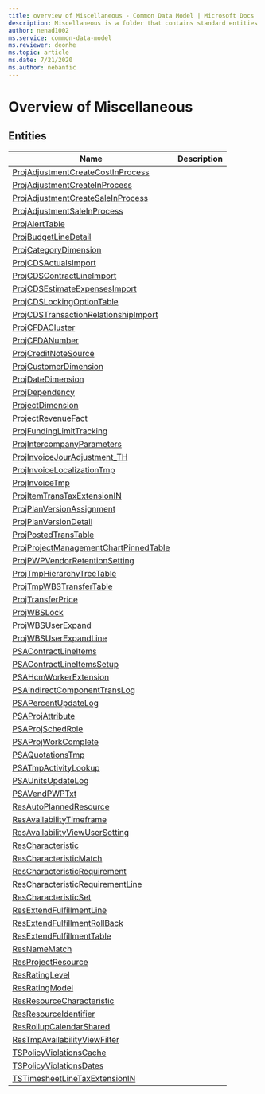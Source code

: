 ```yaml
---
title: overview of Miscellaneous - Common Data Model | Microsoft Docs
description: Miscellaneous is a folder that contains standard entities related to the Common Data Model.
author: nenad1002
ms.service: common-data-model
ms.reviewer: deonhe
ms.topic: article
ms.date: 7/21/2020
ms.author: nebanfic
---
```


# Overview of Miscellaneous


## Entities

|Name|Description|
|---|---|
|[ProjAdjustmentCreateCostInProcess](ProjAdjustmentCreateCostInProcess.md)||
|[ProjAdjustmentCreateInProcess](ProjAdjustmentCreateInProcess.md)||
|[ProjAdjustmentCreateSaleInProcess](ProjAdjustmentCreateSaleInProcess.md)||
|[ProjAdjustmentSaleInProcess](ProjAdjustmentSaleInProcess.md)||
|[ProjAlertTable](ProjAlertTable.md)||
|[ProjBudgetLineDetail](ProjBudgetLineDetail.md)||
|[ProjCategoryDimension](ProjCategoryDimension.md)||
|[ProjCDSActualsImport](ProjCDSActualsImport.md)||
|[ProjCDSContractLineImport](ProjCDSContractLineImport.md)||
|[ProjCDSEstimateExpensesImport](ProjCDSEstimateExpensesImport.md)||
|[ProjCDSLockingOptionTable](ProjCDSLockingOptionTable.md)||
|[ProjCDSTransactionRelationshipImport](ProjCDSTransactionRelationshipImport.md)||
|[ProjCFDACluster](ProjCFDACluster.md)||
|[ProjCFDANumber](ProjCFDANumber.md)||
|[ProjCreditNoteSource](ProjCreditNoteSource.md)||
|[ProjCustomerDimension](ProjCustomerDimension.md)||
|[ProjDateDimension](ProjDateDimension.md)||
|[ProjDependency](ProjDependency.md)||
|[ProjectDimension](ProjectDimension.md)||
|[ProjectRevenueFact](ProjectRevenueFact.md)||
|[ProjFundingLimitTracking](ProjFundingLimitTracking.md)||
|[ProjIntercompanyParameters](ProjIntercompanyParameters.md)||
|[ProjInvoiceJourAdjustment_TH](ProjInvoiceJourAdjustment_TH.md)||
|[ProjInvoiceLocalizationTmp](ProjInvoiceLocalizationTmp.md)||
|[ProjInvoiceTmp](ProjInvoiceTmp.md)||
|[ProjItemTransTaxExtensionIN](ProjItemTransTaxExtensionIN.md)||
|[ProjPlanVersionAssignment](ProjPlanVersionAssignment.md)||
|[ProjPlanVersionDetail](ProjPlanVersionDetail.md)||
|[ProjPostedTransTable](ProjPostedTransTable.md)||
|[ProjProjectManagementChartPinnedTable](ProjProjectManagementChartPinnedTable.md)||
|[ProjPWPVendorRetentionSetting](ProjPWPVendorRetentionSetting.md)||
|[ProjTmpHierarchyTreeTable](ProjTmpHierarchyTreeTable.md)||
|[ProjTmpWBSTransferTable](ProjTmpWBSTransferTable.md)||
|[ProjTransferPrice](ProjTransferPrice.md)||
|[ProjWBSLock](ProjWBSLock.md)||
|[ProjWBSUserExpand](ProjWBSUserExpand.md)||
|[ProjWBSUserExpandLine](ProjWBSUserExpandLine.md)||
|[PSAContractLineItems](PSAContractLineItems.md)||
|[PSAContractLineItemsSetup](PSAContractLineItemsSetup.md)||
|[PSAHcmWorkerExtension](PSAHcmWorkerExtension.md)||
|[PSAIndirectComponentTransLog](PSAIndirectComponentTransLog.md)||
|[PSAPercentUpdateLog](PSAPercentUpdateLog.md)||
|[PSAProjAttribute](PSAProjAttribute.md)||
|[PSAProjSchedRole](PSAProjSchedRole.md)||
|[PSAProjWorkComplete](PSAProjWorkComplete.md)||
|[PSAQuotationsTmp](PSAQuotationsTmp.md)||
|[PSATmpActivityLookup](PSATmpActivityLookup.md)||
|[PSAUnitsUpdateLog](PSAUnitsUpdateLog.md)||
|[PSAVendPWPTxt](PSAVendPWPTxt.md)||
|[ResAutoPlannedResource](ResAutoPlannedResource.md)||
|[ResAvailabilityTimeframe](ResAvailabilityTimeframe.md)||
|[ResAvailabilityViewUserSetting](ResAvailabilityViewUserSetting.md)||
|[ResCharacteristic](ResCharacteristic.md)||
|[ResCharacteristicMatch](ResCharacteristicMatch.md)||
|[ResCharacteristicRequirement](ResCharacteristicRequirement.md)||
|[ResCharacteristicRequirementLine](ResCharacteristicRequirementLine.md)||
|[ResCharacteristicSet](ResCharacteristicSet.md)||
|[ResExtendFulfillmentLine](ResExtendFulfillmentLine.md)||
|[ResExtendFulfillmentRollBack](ResExtendFulfillmentRollBack.md)||
|[ResExtendFulfillmentTable](ResExtendFulfillmentTable.md)||
|[ResNameMatch](ResNameMatch.md)||
|[ResProjectResource](ResProjectResource.md)||
|[ResRatingLevel](ResRatingLevel.md)||
|[ResRatingModel](ResRatingModel.md)||
|[ResResourceCharacteristic](ResResourceCharacteristic.md)||
|[ResResourceIdentifier](ResResourceIdentifier.md)||
|[ResRollupCalendarShared](ResRollupCalendarShared.md)||
|[ResTmpAvailabilityViewFilter](ResTmpAvailabilityViewFilter.md)||
|[TSPolicyViolationsCache](TSPolicyViolationsCache.md)||
|[TSPolicyViolationsDates](TSPolicyViolationsDates.md)||
|[TSTimesheetLineTaxExtensionIN](TSTimesheetLineTaxExtensionIN.md)||
